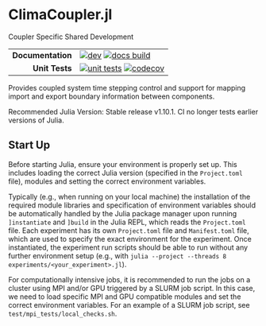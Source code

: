 # ClimaCoupler.jl

Coupler Specific Shared Development

<!-- Links and shortcuts -->
[docs-dev-img]: https://img.shields.io/badge/docs-dev-blue.svg
[docs-dev-url]: https://CliMA.github.io/ClimaCoupler.jl/dev/

[docs-bld-img]: https://github.com/CliMA/ClimaCoupler.jl/workflows/Documentation/badge.svg
[docs-bld-url]: https://github.com/CliMA/ClimaCoupler.jl/actions?query=workflow%3ADocumentation

[unit-tests-img]: https://github.com/CliMA/ClimaCoupler.jl/workflows/Unit%20Tests/badge.svg
[unit-tests-url]: https://github.com/CliMA/ClimaCoupler.jl/actions?query=workflow%3A%22Unit+Tests%22

[codecov-img]: https://codecov.io/gh/CliMA/ClimaCoupler.jl/branch/main/graph/badge.svg
[codecov-url]: https://codecov.io/gh/CliMA/ClimaCoupler.jl

|||
|---------------------:|:-----------------------------------------------|
| **Documentation**    | [![dev][docs-dev-img]][docs-dev-url] [![docs build][docs-bld-img]][docs-bld-url]|
| **Unit Tests**       | [![unit tests][unit-tests-img]][unit-tests-url] [![codecov][codecov-img]][codecov-url]|

Provides coupled system time stepping control and support for mapping import and export
boundary information between components.

Recommended Julia Version: Stable release v1.10.1. CI no longer tests earlier versions of Julia.

## Start Up
Before starting Julia, ensure your environment is properly set up. This includes loading the correct Julia version (specified in the `Project.toml` file), modules and setting the correct environment variables.

Typically (e.g., when running on your local machine) the installation of the required module libraries and specification of environment variables should be automatically handled by the Julia package manager upon running `]instantiate` and `]build` in the Julia REPL,
which reads the `Project.toml` file. Each experiment has its own `Project.toml` file and `Manifest.toml` file, which are used to specify the exact environment for the experiment. Once instantiated, the experiment run scripts should be able to run without any further environment setup (e.g., with `julia --project --threads 8 experiments/<your_experiment>.jl`).

For computationally intensive jobs, it is recommended to run the jobs on a cluster using MPI and/or GPU triggered by a SLURM job script.
In this case, we need to load specific MPI and GPU compatible modules and set the correct environment variables. For an example of a SLURM job script, see `test/mpi_tests/local_checks.sh`.

